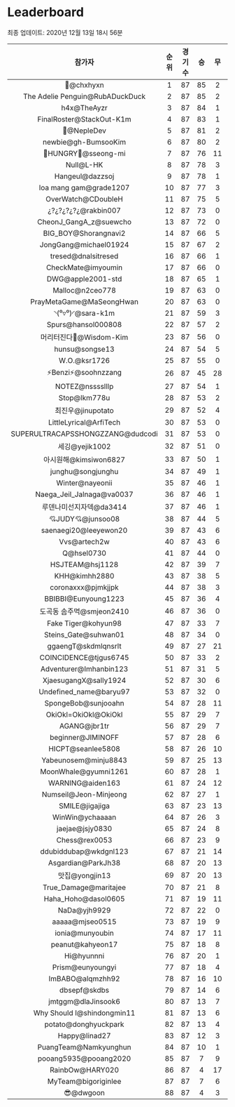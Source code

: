 # Leaderboard
최종 업데이트: 2020년 12월 13일 18시 56분




| 참가자 | 순위 | 경기수 | 승 | 무 | 패 | 승점 |
|:---:|:---:|:---:|:---:|:---:|:---:|:---:|
| 👑@chxhyxn | 1 | 87 | 85 | 2 | 0 | 257 |
| The Adelie Penguin@RubADuckDuck | 2 | 87 | 85 | 2 | 0 | 257 |
| h4x@TheAyzr | 3 | 87 | 84 | 1 | 2 | 253 |
| FinalRoster@StackOut-K1m | 4 | 87 | 83 | 1 | 3 | 250 |
| 🥈@NepleDev | 5 | 87 | 81 | 2 | 4 | 245 |
| newbie@gh-BumsooKim | 6 | 87 | 80 | 2 | 5 | 242 |
| 🍗HUNGRY🍗@sseong-mi | 7 | 87 | 76 | 11 | 0 | 239 |
| Null@L-HK | 8 | 87 | 78 | 3 | 6 | 237 |
| Hangeul@dazzsoj | 9 | 87 | 78 | 1 | 8 | 235 |
| loa mang gam@grade1207 | 10 | 87 | 77 | 3 | 7 | 234 |
| OverWatch@CDoubleH | 11 | 87 | 75 | 5 | 7 | 230 |
| ¿?¿?¿?¿?¿@rakbin007 | 12 | 87 | 73 | 0 | 14 | 219 |
| CheonJ_GangA_z@suewcho | 13 | 87 | 72 | 0 | 15 | 216 |
| BIG_BOY@Shorangnavi2 | 14 | 87 | 66 | 5 | 16 | 203 |
| JongGang@michael01924 | 15 | 87 | 67 | 2 | 18 | 203 |
| tresed@dnalsitresed | 16 | 87 | 66 | 1 | 20 | 199 |
| CheckMate@imyoumin | 17 | 87 | 66 | 0 | 21 | 198 |
| DWG@apple2001-std | 18 | 87 | 65 | 1 | 21 | 196 |
| Malloc@n2ceo778 | 19 | 87 | 63 | 0 | 24 | 189 |
| PrayMetaGame@MaSeongHwan | 20 | 87 | 63 | 0 | 24 | 189 |
| ◝(⁰▿⁰)◜@sara-k1m | 21 | 87 | 59 | 3 | 25 | 180 |
| Spurs@hansol000808 | 22 | 87 | 57 | 2 | 28 | 173 |
| 머리터진다🤯@Wisdom-Kim | 23 | 87 | 56 | 0 | 31 | 168 |
| hunsu@songse13 | 24 | 87 | 54 | 5 | 28 | 167 |
| W.O.@ksr1726 | 25 | 87 | 55 | 0 | 32 | 165 |
| ⚡Benzi⚡@soohnzzang | 26 | 87 | 45 | 28 | 14 | 163 |
| NOTEZ@nsssslllp | 27 | 87 | 54 | 1 | 32 | 163 |
| Stop@lkm778u | 28 | 87 | 53 | 2 | 32 | 161 |
| 최진우@jinupotato | 29 | 87 | 52 | 4 | 31 | 160 |
| LittleLyrical@ArfiTech | 30 | 87 | 53 | 0 | 34 | 159 |
| SUPERULTRACAPSSHONGZZANG@dudcodi | 31 | 87 | 53 | 0 | 34 | 159 |
| 세깅@yejik1002 | 32 | 87 | 51 | 0 | 36 | 153 |
| 아시원해@kimsiwon6827 | 33 | 87 | 50 | 1 | 36 | 151 |
| junghu@songjunghu | 34 | 87 | 49 | 1 | 37 | 148 |
| Winter@nayeonii | 35 | 87 | 46 | 1 | 40 | 139 |
| Naega_Jeil_Jalnaga@va0037 | 36 | 87 | 46 | 1 | 40 | 139 |
| 루덴나미선지자덱@da3414 | 37 | 87 | 46 | 1 | 40 | 139 |
| 💘JUDY💘@junsoo08 | 38 | 87 | 44 | 5 | 38 | 137 |
| saenaegi20@leeyewon20 | 39 | 87 | 43 | 6 | 38 | 135 |
| Vvs@artech2w | 40 | 87 | 43 | 6 | 38 | 135 |
| Q@hsel0730 | 41 | 87 | 44 | 0 | 43 | 132 |
| HSJTEAM@hsj1128 | 42 | 87 | 39 | 7 | 41 | 124 |
| KHH@kimhh2880 | 43 | 87 | 38 | 5 | 44 | 119 |
| coronaxxx@pjmkjjpk | 44 | 87 | 38 | 3 | 46 | 117 |
| BBIBBI@Eunyoung1223 | 45 | 87 | 36 | 4 | 47 | 112 |
| 도곡동 솜주먹@smjeon2410 | 46 | 87 | 36 | 0 | 51 | 108 |
| Fake Tiger@kohyun98 | 47 | 87 | 33 | 7 | 47 | 106 |
| Steins_Gate@suhwan01 | 48 | 87 | 34 | 0 | 53 | 102 |
| ggaengT@skdmlqnsrlt | 49 | 87 | 27 | 21 | 39 | 102 |
| COINCIDENCE@tjgus6745 | 50 | 87 | 33 | 2 | 52 | 101 |
| Adventurer@Imhanbin123 | 51 | 87 | 31 | 5 | 51 | 98 |
| XjaesugangX@sally1924 | 52 | 87 | 30 | 6 | 51 | 96 |
| Undefined_name@baryu97 | 53 | 87 | 32 | 0 | 55 | 96 |
| SpongeBob@sunjooahn | 54 | 87 | 28 | 11 | 48 | 95 |
| OkiOkl=OkiOkl@OkiOkl | 55 | 87 | 29 | 7 | 51 | 94 |
| AGANG@jbr1tr | 56 | 87 | 29 | 7 | 51 | 94 |
| beginner@JIMINOFF | 57 | 87 | 28 | 6 | 53 | 90 |
| HICPT@seanlee5808 | 58 | 87 | 26 | 10 | 51 | 88 |
| Yabeunosem@minju8843 | 59 | 87 | 25 | 13 | 49 | 88 |
| MoonWhale@gyumni1261 | 60 | 87 | 28 | 1 | 58 | 85 |
| WARNING@aiden163 | 61 | 87 | 24 | 12 | 51 | 84 |
| Numseil@Jeon-Minjeong | 62 | 87 | 27 | 1 | 59 | 82 |
| SMILE@jigajiga | 63 | 87 | 23 | 13 | 51 | 82 |
| WinWin@ychaaaan | 64 | 87 | 26 | 3 | 58 | 81 |
| jaejae@jsjy0830 | 65 | 87 | 24 | 8 | 55 | 80 |
| Chess@rex0053 | 66 | 87 | 23 | 9 | 55 | 78 |
| ddubiddubap@wkdgnl123 | 67 | 87 | 21 | 14 | 52 | 77 |
| Asgardian@ParkJh38 | 68 | 87 | 20 | 13 | 54 | 73 |
| 맛집@yongjin13 | 69 | 87 | 20 | 13 | 54 | 73 |
| True_Damage@maritajee | 70 | 87 | 21 | 8 | 58 | 71 |
| Haha_Hoho@dasol0605 | 71 | 87 | 19 | 11 | 57 | 68 |
| NaDa@yjh9929 | 72 | 87 | 22 | 0 | 65 | 66 |
| aaaaa@mjseo0515 | 73 | 87 | 19 | 9 | 59 | 66 |
| ionia@munyoubin | 74 | 87 | 17 | 11 | 59 | 62 |
| peanut@kahyeon17 | 75 | 87 | 18 | 8 | 61 | 62 |
| Hi@hyunnni | 76 | 87 | 20 | 1 | 66 | 61 |
| Prism@eunyoungyi | 77 | 87 | 18 | 4 | 65 | 58 |
| ImBABO@alqmzhh92 | 78 | 87 | 16 | 10 | 61 | 58 |
| dbsepf@skdbs | 79 | 87 | 14 | 6 | 67 | 48 |
| jmtggm@dlaJinsook6 | 80 | 87 | 13 | 7 | 67 | 46 |
| Why Should I@shindongmin11 | 81 | 87 | 13 | 6 | 68 | 45 |
| potato@donghyuckpark | 82 | 87 | 13 | 4 | 70 | 43 |
| Happy@linad27 | 83 | 87 | 12 | 3 | 72 | 39 |
| PuangTeam@Namkyunghun | 84 | 87 | 10 | 1 | 76 | 31 |
| pooang5935@pooang2020 | 85 | 87 | 7 | 9 | 71 | 30 |
| RainbOw@HARY020 | 86 | 87 | 4 | 17 | 66 | 29 |
| MyTeam@bigoriginlee | 87 | 87 | 7 | 6 | 74 | 27 |
| 😎@dwgoon | 88 | 87 | 4 | 3 | 80 | 15 |